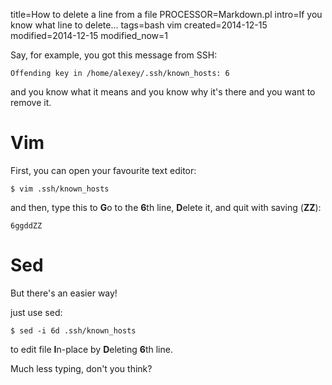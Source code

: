 title=How to delete a line from a file
PROCESSOR=Markdown.pl
intro=If you know what line to delete...
tags=bash vim
created=2014-12-15
modified=2014-12-15
modified_now=1


Say, for example, you got this message from SSH:

	Offending key in /home/alexey/.ssh/known_hosts: 6

and you know what it means and you know why it's there and you want to remove it.

Vim
===

First, you can open your favourite text editor:

	$ vim .ssh/known_hosts

and then, type this to **G**o to the **6**th line, **D**elete it, and quit with saving (**ZZ**):

	6ggddZZ

Sed
===

But there's an easier way!

just use sed:

	$ sed -i 6d .ssh/known_hosts

to edit file **I**n-place by **D**eleting **6**th line.

Much less typing, don't you think?
